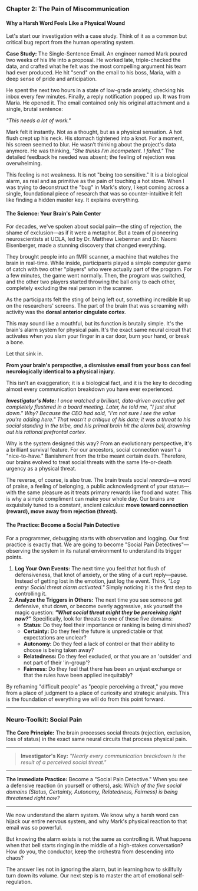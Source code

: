 ### **Chapter 2: The Pain of Miscommunication**
#### Why a Harsh Word Feels Like a Physical Wound

Let's start our investigation with a case study. Think of it as a common but critical bug report from the human operating system.

**Case Study:** The Single-Sentence Email.
An engineer named Mark poured two weeks of his life into a proposal. He worked late, triple-checked the data, and crafted what he felt was the most compelling argument his team had ever produced. He hit "send" on the email to his boss, Maria, with a deep sense of pride and anticipation.

He spent the next two hours in a state of low-grade anxiety, checking his inbox every few minutes. Finally, a reply notification popped up. It was from Maria. He opened it. The email contained only his original attachment and a single, brutal sentence:

*"This needs a lot of work."*

Mark felt it instantly. Not as a thought, but as a physical sensation. A hot flush crept up his neck. His stomach tightened into a knot. For a moment, his screen seemed to blur. He wasn’t thinking about the project's data anymore. He was thinking, *"She thinks I'm incompetent. I failed."* The detailed feedback he needed was absent; the feeling of rejection was overwhelming.

This feeling is not weakness. It is not "being too sensitive." It is a biological alarm, as real and as primitive as the pain of touching a hot stove. When I was trying to deconstruct the "bug" in Mark's story, I kept coming across a single, foundational piece of research that was so counter-intuitive it felt like finding a hidden master key. It explains everything.

#### **The Science: Your Brain's Pain Center**

For decades, we've spoken about social pain—the sting of rejection, the shame of exclusion—as if it were a metaphor. But a team of pioneering neuroscientists at UCLA, led by Dr. Matthew Lieberman and Dr. Naomi Eisenberger, made a stunning discovery that changed everything.

They brought people into an fMRI scanner, a machine that watches the brain in real-time. While inside, participants played a simple computer game of catch with two other "players" who were actually part of the program. For a few minutes, the game went normally. Then, the program was switched, and the other two players started throwing the ball only to each other, completely excluding the real person in the scanner.

As the participants felt the sting of being left out, something incredible lit up on the researchers' screens. The part of the brain that was screaming with activity was the **dorsal anterior cingulate cortex**.

This may sound like a mouthful, but its function is brutally simple. It's the brain's alarm system for physical pain. It's the exact same neural circuit that activates when you slam your finger in a car door, burn your hand, or break a bone.

Let that sink in.

**From your brain's perspective, a dismissive email from your boss can feel neurologically identical to a physical injury.**

This isn't an exaggeration; it is a biological fact, and it is the key to decoding almost every communication breakdown you have ever experienced.

***Investigator's Note:*** *I once watched a brilliant, data-driven executive get completely flustered in a board meeting. Later, he told me, "I just shut down." Why? Because the CEO had said, "I'm not sure I see the value you're adding here." That wasn't a critique of his data; it was a threat to his social standing in the tribe, and his primal brain hit the alarm bell, drowning out his rational prefrontal cortex.*

Why is the system designed this way? From an evolutionary perspective, it's a brilliant survival feature. For our ancestors, social connection wasn't a "nice-to-have." Banishment from the tribe meant certain death. Therefore, our brains evolved to treat social threats with the same life-or-death urgency as a physical threat.

The reverse, of course, is also true. The brain treats social *rewards*—a word of praise, a feeling of belonging, a public acknowledgment of your status—with the same pleasure as it treats primary rewards like food and water. This is why a simple compliment can make your whole day. Our brains are exquisitely tuned to a constant, ancient calculus: **move toward connection (reward), move away from rejection (threat).**

#### **The Practice: Become a Social Pain Detective**

For a programmer, debugging starts with observation and logging. Our first practice is exactly that. We are going to become "Social Pain Detectives"—observing the system in its natural environment to understand its trigger points.

1.  **Log Your Own Events:** The next time you feel that hot flush of defensiveness, that knot of anxiety, or the sting of a curt reply—pause. Instead of getting lost in the emotion, just log the event. Think, *"Log entry: Social threat alarm activated."* Simply noticing it is the first step to controlling it.
2.  **Analyze the Triggers in Others:** The next time you see someone get defensive, shut down, or become overly aggressive, ask yourself the magic question: ***"What social threat might they be perceiving right now?"*** Specifically, look for threats to one of these five domains:
    *   **Status:** Do they feel their importance or ranking is being diminished?
    *   **Certainty:** Do they feel the future is unpredictable or that expectations are unclear?
    *   **Autonomy:** Do they feel a lack of control or that their ability to choose is being taken away?
    *   **Relatedness:** Do they feel excluded, or that you are an 'outsider' and not part of their 'in-group'?
    *   **Fairness:** Do they feel that there has been an unjust exchange or that the rules have been applied inequitably?

By reframing "difficult people" as "people perceiving a threat," you move from a place of judgment to a place of curiosity and strategic analysis. This is the foundation of everything we will do from this point forward.

---
### **Neuro-Toolkit: Social Pain**

**The Core Principle:**
The brain processes social threats (rejection, exclusion, loss of status) in the exact same neural circuits that process physical pain.

---

> **Investigator's Key:**
> *"Nearly every communication breakdown is the result of a perceived social threat."*

---

**The Immediate Practice:**
Become a "Social Pain Detective." When you see a defensive reaction (in yourself or others), ask: *Which of the five social domains (Status, Certainty, Autonomy, Relatedness, Fairness) is being threatened right now?*

---

We now understand the alarm system. We know why a harsh word can hijack our entire nervous system, and why Mark's physical reaction to that email was so powerful.

But knowing the alarm exists is not the same as controlling it. What happens when that bell starts ringing in the middle of a high-stakes conversation? How do you, the conductor, keep the orchestra from descending into chaos?

The answer lies not in ignoring the alarm, but in learning how to skillfully turn down its volume. Our next step is to master the art of emotional self-regulation.
      